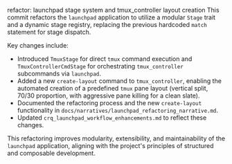 refactor: launchpad stage system and tmux_controller layout creation
This commit refactors the `launchpad` application to utilize a modular `Stage` trait and a dynamic stage registry, replacing the previous hardcoded `match` statement for stage dispatch.

Key changes include:
- Introduced `TmuxStage` for direct `tmux` command execution and `TmuxControllerCmdStage` for orchestrating `tmux_controller` subcommands via `launchpad`.
- Added a new `create-layout` command to `tmux_controller`, enabling the automated creation of a predefined `tmux` pane layout (vertical split, 70/30 proportion, with aggressive pane killing for a clean slate).
- Documented the refactoring process and the new `create-layout` functionality in `docs/narratives/launchpad_refactoring_narrative.md`.
- Updated `crq_launchpad_workflow_enhancements.md` to reflect these changes.

This refactoring improves modularity, extensibility, and maintainability of the `launchpad` application, aligning with the project's principles of structured and composable development.